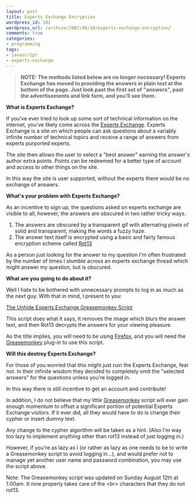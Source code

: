 ```yaml
---
layout: post
title: Experts Exchange Encryption
wordpress_id: 101
wordpress_url: /archive/2007/08/10/experts-exchange-encryption/
comments: true
categories:
- programming
tags:
- javascript
- experts-exchange
---
```


> **NOTE: The methods listed below are no longer necessary! Experts Exchange has moved to providing the answers in plain text at the bottom of the page. Just look past the first set of "answers", past the advertisements and link farm, and you'll see them.**

**What is Experts Exchange?**

If you've ever tried to look up some sort of technical information on the internet, you've likely come across the [Experts Exchange](http://www.experts-exchange.com "The Experts Exchange website."). Experts Exchange is a site on which people can ask questions about a variably infinite number of technical topics and receive a range of answers from experts purported experts.

The site then allows the user to select a "best answer" earning the answer's author extra points. Points can be redeemed for a better type of account and access to other things on the site.

In this way the site is user supported, without the experts there would be no exchange of answers.

**What's your problem with Experts Exchange?**

As an incentive to sign up, the questions asked on experts exchange are visible to all, however, the answers are obscured in two rather tricky ways.

1. The answers are obscured by a transparent gif with alternating pixels of solid and transparent, making the words a fuzzy haze.
2.  The answer text itself is encrypted using a basic and fairly famous encryption scheme called [Rot13](http://en.wikipedia.org/wiki/Rot13 "Wikipedia article about Rot13.")

As a person just looking for the answer to my question I'm often frustrated by the number of times I stumble across an experts exchange thread which might answer my question, but is obscured.

**What are you going to do about it?**

Well I hate to be bothered with unnecessary prompts to log in as much as the next guy.  With that in mind, I present to you:

[The Unhide Experts Exchange Greasemonkey Script](/images/posts/2007/08/unhide_experts_exchange.user.js "The Unhide Experts Exchange Greasemonkey Script")

This script does what it says, it removes the image which blurs the answer text, and then Rot13 decrypts the answers for your viewing pleasure.

As the title implies, you will need to be using [Firefox](http://www.getfirefox.com "Download firefox your your web browsing pleasure!"), and you will need the [Greasemonkey](http://www.greasespot.net/ "The official Greasemonkey blog.") plug-in to use this script.

**Will this destroy Experts Exchange?**

For those of you worried that this might just ruin the Experts Exchange, fear not. In their infinite wisdom they decided to completely omit the "selected answers" for the questions unless you're logged in.

In this way there is still incentive to get an account and contribute!

In addition, I do not believe that my little [Greasemonkey](http://www.greasespot.net/ "The Greasemonkey blog.") script will ever gain enough momentum to offset a significant portion of potential Experts Exchange visitors. If it ever did, all they would have to do is change their cypher or insert dummy text.

Any change to the cypher algorithm will be taken as a hint. (Also I'm way too lazy to implement anything other than rot13 instead of just logging in.)

However, if you're as lazy as I (or rather as lazy as one needs to be to write a Greasemonkey script to avoid logging in...), and would prefer not to manage yet another user name and password combination, you may use the script above.

Note: The Greasemonkey script was updated on Sunday August 12th at 1:00am. It now properly takes care of the &lt;br&gt; characters that they do not rot13.
